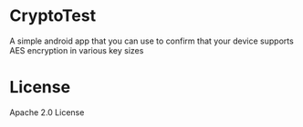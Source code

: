 # CryptoTest
A simple android app that you can use to confirm that your device supports AES encryption in various key sizes


# License
Apache 2.0 License
